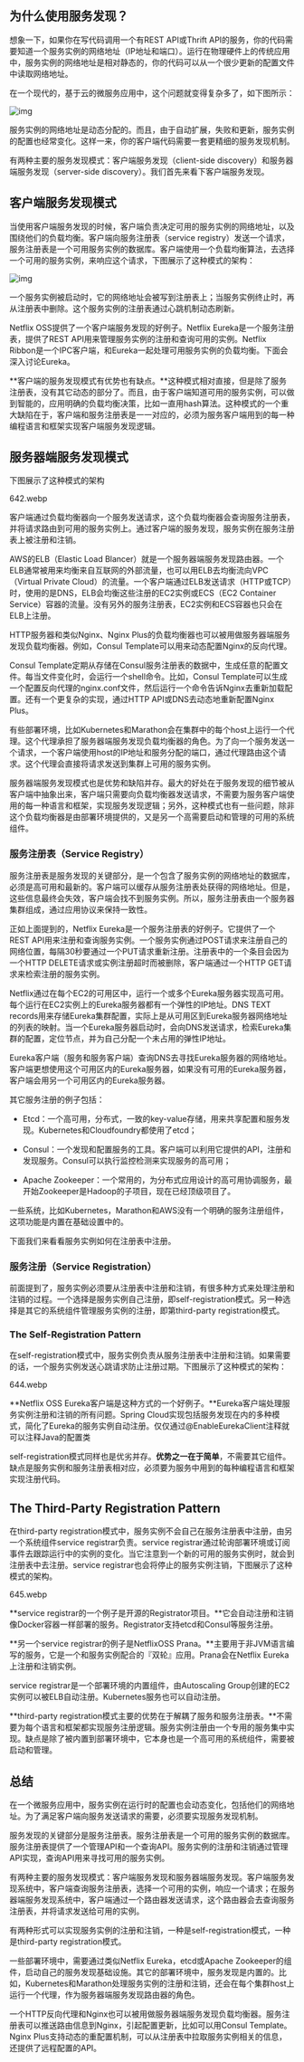 ## **为什么使用服务发现？**

想象一下，如果你在写代码调用一个有REST API或Thrift API的服务，你的代码需要知道一个服务实例的网络地址（IP地址和端口）。运行在物理硬件上的传统应用中，服务实例的网络地址是相对静态的，你的代码可以从一个很少更新的配置文件中读取网络地址。

在一个现代的，基于云的微服务应用中，这个问题就变得复杂多了，如下图所示：

![img](/static/image/640.webp)

服务实例的网络地址是动态分配的。而且，由于自动扩展，失败和更新，服务实例的配置也经常变化。这样一来，你的客户端代码需要一套更精细的服务发现机制。

有两种主要的服务发现模式：客户端服务发现（client-side discovery）和服务器端服务发现（server-side discovery）。我们首先来看下客户端服务发现。

## **客户端服务发现模式**

当使用客户端服务发现的时候，客户端负责决定可用的服务实例的网络地址，以及围绕他们的负载均衡。客户端向服务注册表（service registry）发送一个请求，服务注册表是一个可用服务实例的数据库。客户端使用一个负载均衡算法，去选择一个可用的服务实例，来响应这个请求，下图展示了这种模式的架构：

![img](/static/image/641.webp)

一个服务实例被启动时，它的网络地址会被写到注册表上；当服务实例终止时，再从注册表中删除。这个服务实例的注册表通过心跳机制动态刷新。

Netflix OSS提供了一个客户端服务发现的好例子。Netflix Eureka是一个服务注册表，提供了REST API用来管理服务实例的注册和查询可用的实例。Netflix Ribbon是一个IPC客户端，和Eureka一起处理可用服务实例的负载均衡。下面会深入讨论Eureka。

**客户端的服务发现模式有优势也有缺点。**这种模式相对直接，但是除了服务注册表，没有其它动态的部分了。而且，由于客户端知道可用的服务实例，可以做到智能的，应用明确的负载均衡决策，比如一直用hash算法。这种模式的一个重大缺陷在于，客户端和服务注册表是一一对应的，必须为服务客户端用到的每一种编程语言和框架实现客户端服务发现逻辑。

## **服务器端服务发现模式**

下图展示了这种模式的架构

642.webp

客户端通过负载均衡器向一个服务发送请求，这个负载均衡器会查询服务注册表，并将请求路由到可用的服务实例上。通过客户端的服务发现，服务实例在服务注册表上被注册和注销。

AWS的ELB（Elastic Load Blancer）就是一个服务器端服务发现路由器。一个ELB通常被用来均衡来自互联网的外部流量，也可以用ELB去均衡流向VPC（Virtual Private Cloud）的流量。一个客户端通过ELB发送请求（HTTP或TCP）时，使用的是DNS，ELB会均衡这些注册的EC2实例或ECS（EC2 Container Service）容器的流量。没有另外的服务注册表，EC2实例和ECS容器也只会在ELB上注册。

HTTP服务器和类似Nginx、Nginx Plus的负载均衡器也可以被用做服务器端服务发现负载均衡器。例如，Consul Template可以用来动态配置Nginx的反向代理。

Consul Template定期从存储在Consul服务注册表的数据中，生成任意的配置文件。每当文件变化时，会运行一个shell命令。比如，Consul Template可以生成一个配置反向代理的nginx.conf文件，然后运行一个命令告诉Nginx去重新加载配置。还有一个更复杂的实现，通过HTTP API或DNS去动态地重新配置Nginx Plus。

有些部署环境，比如Kubernetes和Marathon会在集群中的每个host上运行一个代理。这个代理承担了服务器端服务发现负载均衡器的角色。为了向一个服务发送一个请求，一个客户端使用host的IP地址和服务分配的端口，通过代理路由这个请求。这个代理会直接将请求发送到集群上可用的服务实例。

服务器端服务发现模式也是优势和缺陷并存。最大的好处在于服务发现的细节被从客户端中抽象出来，客户端只需要向负载均衡器发送请求，不需要为服务客户端使用的每一种语言和框架，实现服务发现逻辑；另外，这种模式也有一些问题，除非这个负载均衡器是由部署环境提供的，又是另一个高需要启动和管理的可用的系统组件。

### **服务注册表（Service Registry）**

服务注册表是服务发现的关键部分，是一个包含了服务实例的网络地址的数据库，必须是高可用和最新的。客户端可以缓存从服务注册表处获得的网络地址。但是，这些信息最终会失效，客户端会找不到服务实例。所以，服务注册表由一个服务器集群组成，通过应用协议来保持一致性。

正如上面提到的，Netflix Eureka是一个服务注册表的好例子。它提供了一个REST API用来注册和查询服务实例。一个服务实例通过POST请求来注册自己的网络位置，每隔30秒要通过一个PUT请求重新注册。注册表中的一个条目会因为一个HTTP DELETE请求或实例注册超时而被删除，客户端通过一个HTTP GET请求来检索注册的服务实例。

Netflix通过在每个EC2的可用区中，运行一个或多个Eureka服务器实现高可用。每个运行在EC2实例上的Eureka服务器都有一个弹性的IP地址。DNS TEXT records用来存储Eureka集群配置，实际上是从可用区到Eureka服务器网络地址的列表的映射。当一个Eureka服务器启动时，会向DNS发送请求，检索Eureka集群的配置，定位节点，并为自己分配一个未占用的弹性IP地址。

Eureka客户端（服务和服务客户端）查询DNS去寻找Eureka服务器的网络地址。客户端更想使用这个可用区内的Eureka服务器，如果没有可用的Eureka服务器，客户端会用另一个可用区内的Eureka服务器。

其它服务注册的例子包括：

* Etcd：一个高可用，分布式，一致的key-value存储，用来共享配置和服务发现。Kubernetes和Cloudfoundry都使用了etcd；

* Consul：一个发现和配置服务的工具。客户端可以利用它提供的API，注册和发现服务。Consul可以执行监控检测来实现服务的高可用；

* Apache Zookeeper：一个常用的，为分布式应用设计的高可用协调服务，最开始Zookeeper是Hadoop的子项目，现在已经顶级项目了。

一些系统，比如Kubernetes，Marathon和AWS没有一个明确的服务注册组件，这项功能是内置在基础设置中的。

下面我们来看看服务实例如何在注册表中注册。

### **服务注册（Service Registration）**

前面提到了，服务实例必须要从注册表中注册和注销，有很多种方式来处理注册和注销的过程。一个选择是服务实例自己注册，即self-registration模式。另一种选择是其它的系统组件管理服务实例的注册，即第third-party registration模式。

### **The Self-Registration Pattern**

在self-registration模式中，服务实例负责从服务注册表中注册和注销。如果需要的话，一个服务实例发送心跳请求防止注册过期。下图展示了这种模式的架构：

644.webp

**Netflix OSS Eureka客户端是这种方式的一个好例子。**Eureka客户端处理服务实例注册和注销的所有问题。Spring Cloud实现包括服务发现在内的多种模式，简化了Eureka的服务实例自动注册。仅仅通过@EnableEurekaClient注释就可以注释Java的配置类

self-registration模式同样也是优劣并存。**优势之一在于简单**，不需要其它组件。缺点是服务实例和服务注册表相对应，必须要为服务中用到的每种编程语言和框架实现注册代码。

## **The Third-Party Registration Pattern**

在third-party registration模式中，服务实例不会自己在服务注册表中注册，由另一个系统组件service registrar负责。service registrar通过轮询部署环境或订阅事件去跟踪运行中的实例的变化。当它注意到一个新的可用的服务实例时，就会到注册表中去注册。service registrar也会将停止的服务实例注销，下图展示了这种模式的架构。

645.webp

**service registrar的一个例子是开源的Registrator项目。**它会自动注册和注销像Docker容器一样部署的服务。Registrator支持etcd和Consul等服务注册。

**另一个service registrar的例子是NetflixOSS Prana。**主要用于非JVM语言编写的服务，它是一个和服务实例配合的『双轮』应用。Prana会在Netflix Eureka上注册和注销实例。

service registrar是一个部署环境的内置组件，由Autoscaling Group创建的EC2实例可以被ELB自动注册。Kubernetes服务也可以自动注册。

**third-party registration模式主要的优势在于解耦了服务和服务注册表。**不需要为每个语言和框架都实现服务注册逻辑。服务实例注册由一个专用的服务集中实现。缺点是除了被内置到部署环境中，它本身也是一个高可用的系统组件，需要被启动和管理。

## **总结**

在一个微服务应用中，服务实例在运行时的配置也会动态变化，包括他们的网络地址。为了满足客户端向服务发送请求的需要，必须要实现服务发现机制。

服务发现的关键部分是服务注册表。服务注册表是一个可用的服务实例的数据库。服务注册表提供了一个管理API和一个查询API。服务实例的注册和注销通过管理API实现，查询API用来寻找可用的服务实例。

有两种主要的服务发现模式：客户端服务发现和服务器端服务发现。客户端服务发现系统中，客户端查询服务注册表，选择一个可用的实例，响应一个请求；在服务器端服务发现系统中，客户端通过一个路由器发送请求，这个路由器会去查询服务注册表，并将请求发送给可用的实例。

有两种形式可以实现服务实例的注册和注销，一种是self-registration模式，一种是third-party registration模式。

一些部署环境中，需要通过类似Netflix Eureka，etcd或Apache Zookeeper的组件，启动自己的服务发现基础设施。其它的部署环境中，服务发现是内置的。比如，Kubernetes和Marathon处理服务实例的注册和注销，还会在每个集群host上运行一个代理，作为服务器端服务发现路由器的角色。

一个HTTP反向代理和Nginx也可以被用做服务器端服务发现负载均衡器。服务注册表可以推送路由信息到Nginx，引起配置更新，比如可以用Consul Template。Nginx Plus支持动态的重配置机制，可以从注册表中拉取服务实例相关的信息，还提供了远程配置的API。


